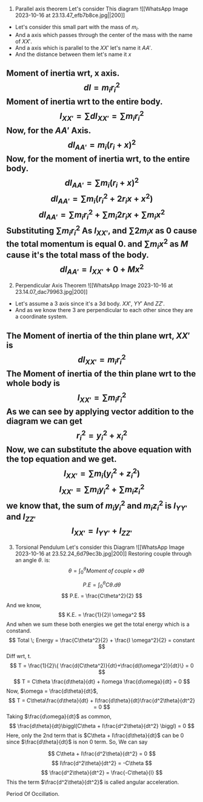 1. Parallel axis theorem
	Let's consider This diagram
![[WhatsApp Image 2023-10-16 at 23.13.47_efb7b8ce.jpg||200]]
- Let's consider this small part with the mass of $m_i$.
- And a axis which passes through the center of the mass with the name of $XX\prime$.
- And a axis which is parallel to the $XX\prime$ let's name it $AA\prime$.
- And the distance between them let's name it $x$

Moment of inertia wrt, x axis.
$$
	dI = m_i r_i^2 
$$
Moment of inertia wrt to the entire body.
$$
I_{XX\prime} =  \sum dI_{XX\prime} = \sum m_i r_i^2
$$
Now, for the $AA\prime$ Axis.
$$
dI_{AA\prime} = m_i(r_i + x)^2
$$
Now, for the moment of inertia wrt, to the entire body.
$$
dI_{AA\prime} = \sum m_i(r_i + x)^2
$$
$$
dI_{AA\prime} = \sum m_i(r_i^2 + 2r_ix + x^2)
$$
$$
dI_{AA\prime} = \sum m_ir_i^2 + \sum m_i2r_ix + \sum m_ix^2
$$
Substituting $\sum m_ir_i^2$ As $I_{XX\prime}$, and $\sum 2m_ix$ as 0 cause the total momentum is equal 0. and $\sum m_i x^2$ as $M$ cause it's the total mass of the body.
$$
dI_{AA\prime} = I_{XX\prime} + 0 + Mx^2
$$
---
2. Perpendicular Axis Theorem
![[WhatsApp Image 2023-10-16 at 23.14.07_dac79963.jpg|200]]
- Let's assume a 3 axis since it's a 3d body. $XX\prime$, $YY\prime$ And $ZZ\prime$.
- And as we know there 3 are perpendicular to each other since they are a coordinate system.

The Moment of inertia of the thin plane wrt, $XX\prime$ is
$$
dI_{XX\prime} = m_ir_i^2
$$
The Moment of inertia of the thin plane wrt to the whole body is
$$
I_{XX\prime} = \sum m_ir_i^2
$$
As we can see by applying vector addition to the diagram we can get
$$
r_i^2 = y_i^2 + x_i^2
$$
Now, we can substitute the above equation with the top equation and we get.
$$
I_{XX\prime} = \sum m_i(y_i^2 + z_i^2)
$$
$$
I_{XX\prime} = \sum m_iy_i^2 + \sum m_iz_i^2
$$
we know that, the sum of $m_iy_i^2$ and $m_iz_i^2$ is $I_{YY\prime}$ and $I_{ZZ\prime}$
$$
I_{XX\prime} = I_{YY\prime} + I_{ZZ\prime} 
$$
---
3. Torsional Pendulum
Let's consider this Diagram
![[WhatsApp Image 2023-10-16 at 23.52.24_6d79ec3b.jpg|200]]
Restoring couple through an angle $\theta$. is:
$$
\theta = \int_{0}^{\theta} Moment\;of\;couple \times d\theta
$$

$$
P.E = \int_{0}^{\theta} C \theta. d\theta
$$
$$
P.E. = \frac{C\theta^2}{2}
$$
And we know,
$$
K.E. = \frac{1}{2}I \omega^2
$$
And when we sum these both energies we get the total energy which is a constand.
$$
Total \; Energy = \frac{C\theta^2}{2} + \frac{I \omega^2}{2} = constant
$$
Diff wrt, t.
$$
T = \frac{1}{2}\{ \frac{d(C\theta^2)}{dt}+\frac{d(I\omega^2)}{dt}\} = 0
$$
$$
T = C\theta \frac{d\theta}{dt} + I\omega \frac{d\omega}{dt} = 0
$$
Now, $\omega = \frac{d\theta}{dt}$,
$$
T = C\theta\frac{d\theta}{dt} + I\frac{d\theta}{dt}\frac{d^2\theta}{dt^2} = 0
$$
Taking $\frac{d\omega}{dt}$ as common,
$$ 
\frac{d\theta}{dt}\biggl(C\theta + I\frac{d^2\theta}{dt^2} \biggl) = 0
$$
Here, only the 2nd term that is $C\theta + I\frac{d\theta}{dt}$ can be 0 since $\frac{d\theta}{dt}$ is non 0 term.
So, We can say

$$
C\theta + I\frac{d^2\theta}{dt^2} = 0
$$
$$
I\frac{d^2\theta}{dt^2} = -C\theta
$$
$$
\frac{d^2\theta}{dt^2} = \frac{-C\theta}{I}
$$
This the term $\frac{d^2\theta}{dt^2}$ is called angular acceleration.

Period Of Occillation.
